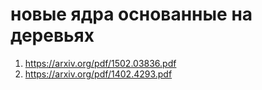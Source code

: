 # новые ядра основанные на деревьях  
1) https://arxiv.org/pdf/1502.03836.pdf  
2) https://arxiv.org/pdf/1402.4293.pdf  

